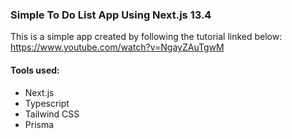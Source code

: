 ### Simple To Do List App Using Next.js 13.4

This is a simple app created by following the tutorial linked below: 
https://www.youtube.com/watch?v=NgayZAuTgwM

#### Tools used:
* Next.js 
* Typescript
* Tailwind CSS
* Prisma 

